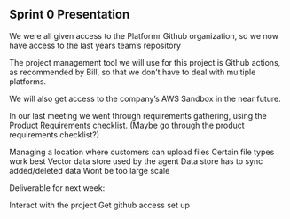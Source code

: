 ## Sprint 0 Presentation


We were all given access to the Platformr Github organization, so we now have access to the last years team’s repository

The project management tool we will use for this project is Github actions, as recommended by Bill, so that we don’t have to deal with multiple platforms. 

We will also get access to the company’s AWS Sandbox in the near future. 

In our last meeting we went through requirements gathering, using the Product Requirements checklist. (Maybe go through the product requirements checklist?)

Managing a location where customers can upload files
Certain file types work best
Vector data store used by the agent
Data store has to sync added/deleted data
Wont be too large scale

Deliverable for next week:

Interact with the project
Get github access set up 